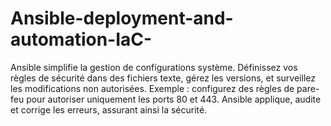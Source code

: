 # Ansible-deployment-and-automation-IaC-
Ansible simplifie la gestion de configurations système. Définissez vos règles de sécurité dans des fichiers texte, gérez les versions, et surveillez les modifications non autorisées. Exemple : configurez des règles de pare-feu pour autoriser uniquement les ports 80 et 443. Ansible applique, audite et corrige les erreurs, assurant ainsi la sécurité.
